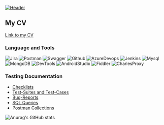  [![Header](https://github.com/artichokeee/artichokeee/blob/main/assets/Frame%20635%20(3).png)](https://artsiomrusau.com/)

## My CV
[Link to my CV]()


### Language and Tools
![Jira](https://img.shields.io/badge/Jira-090909?style=for-the-badge&logo=jira&logoColor=136be1)
![Postman](https://img.shields.io/badge/Postman-090909?style=for-the-badge&logo=postman&logoColor=f76935)
![Swagger](https://img.shields.io/badge/Swagger-090909?style=for-the-badge&logo=swagger&logoColor=7ede2b)
![Github](https://img.shields.io/badge/Github-090909?style=for-the-badge&logo=github&logoColor=8cc4d7)
![AzureDevops](https://img.shields.io/badge/AzureDevops-090909?style=for-the-badge&logo=azuredevops&logoColor=0074d0)
![Jenkins](https://img.shields.io/badge/Jenkins-090909?style=for-the-badge&logo=jenkins&logoColor=f7f7f7)
![Mysql](https://img.shields.io/badge/MySQL-090909?style=for-the-badge&logo=mysql&logoColor=00618a)
![MongoDB](https://img.shields.io/badge/MongoDB-090909?style=for-the-badge&logo=mongodb&logoColor=4aa73c)
![DevTools](https://img.shields.io/badge/DevTools-090909?style=for-the-badge&logo=googlechrome&logoColor=2674f2)
![AndroidStudio](https://img.shields.io/badge/AndroidStudio-090909?style=for-the-badge&logo=androidstudio&logoColor=3ad07d)
![Fiddler](https://img.shields.io/badge/Fiddler-090909?style=for-the-badge&logo=fiddler&logoColor=8cc4d7)
![CharlesProxy](https://img.shields.io/badge/CharlesProxy-090909?style=for-the-badge&logo=charlesproxy&logoColor=8cc4d7)

### Testing Documentation

- [Checklists]()
- [Test-Suites and Test-Cases]()
- [Bug-Reports]()
- [SQL Queries](https://drive.google.com/drive/folders/124Hy3MFFnwTuRRiiLS3HloveBmHmj5D9?usp=share_link)
- [Postman Collections](https://www.postman.com/avionics-engineer-25307742/workspace/eugene-s-workspace/collection/25293845-da3d851c-c9de-4ffc-bcb1-fd8d6d6f2399?action=share&creator=25293845)

![Anurag's GitHub stats](https://github-readme-stats.vercel.app/api?username=Lernerer_icons=true&theme=radical)